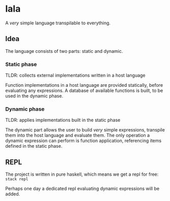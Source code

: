 # lala

A *very* simple language transpilable to everything.

## Idea

The language consists of two parts: static and dynamic.

### Static phase

TLDR: collects external implementations written in a host language

Function implementations in a host language are provided statically, before evaluating any expressions.
A database of available functions is built, to be used in the dynamic phase.

### Dynamic phase

TLDR: applies implementations built in the static phase

The dynamic part allows the user to build *very* simple expressions, transpile them into the host language and evaluate them.
The only operation a dynamic expression can perform is function application, referencing items defined in the static phase.

## REPL

The project is written in pure haskell, which means we get a repl for free:
`stack repl`

Perhaps one day a dedicated repl evaluating dynamic expressions will be added.
